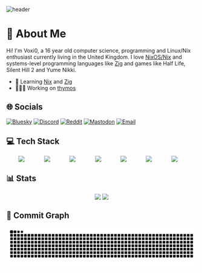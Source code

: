 <!-- Banner -->
![header](https://capsule-render.vercel.app/api?type=waving&theme=radical&height=100&animation=scaleIn&text=🌃Voxi0&fontSize=50)

<!-- Introduction -->
# 💫 About Me
Hi! I'm Voxi0, a 16 year old computer science, programming and Linux/Nix enthusiast currently living in the United Kingdom.
I love [NixOS/Nix](https://nixos.org/) and systems-level programming languages like [Zig](https://ziglang.org) and games like Half Life, Silent Hill 2 and Yume Nikki.

- 🌱 Learning [Nix](https://nixos.org/) and [Zig](https://ziglang.org/)
- 👨🏻‍💻 Working on [thymos](https://github.com/thymea/thymos/)

<!-- Social media links -->
## 🌐 Socials
[![Bluesky](https://img.shields.io/badge/bluesky-0285FF?logo=Bluesky&logoColor=%23FFFFFF)](https://bsky.app/profile/did:plc:4dx2v5iah2bvcwiglnyuvtvc)
[![Discord](https://img.shields.io/badge/Discord-%237289DA.svg?logo=discord&logoColor=white)](https://discord.gg/1016332310741799054)
[![Reddit](https://img.shields.io/badge/Reddit-%23FF4500.svg?logo=Reddit&logoColor=white)](https://reddit.com/user/derpJava) 
[![Mastodon](https://img.shields.io/badge/-MASTODON-%232B90D9?logo=mastodon&logoColor=white)](https://mastodon.social/@voxi0)
[![Email](https://img.shields.io/badge/Email-D14836?logo=gmail&logoColor=white)](mailto:alif200099@gmail.com)

<!-- Tech stuff I usually use -->
## 💻 Tech Stack
<div align="center" style="display: flex; justify-content: space-evenly;">
	<img src="https://cdn.jsdelivr.net/gh/devicons/devicon@latest/icons/linux/linux-original.svg" width=35/>
	<img src="https://cdn.jsdelivr.net/gh/devicons/devicon@latest/icons/nixos/nixos-original.svg" width=35/>
	<img src="https://cdn.jsdelivr.net/gh/devicons/devicon@latest/icons/neovim/neovim-original.svg" width=35/>
	<img src="https://cdn.jsdelivr.net/gh/devicons/devicon@latest/icons/git/git-original.svg" width=35/>
	<img src="https://cdn.jsdelivr.net/gh/devicons/devicon@latest/icons/zig/zig-original.svg" width=35/>
	<img src="https://cdn.jsdelivr.net/gh/devicons/devicon@latest/icons/html5/html5-original.svg" width=35/>
	<img src="https://cdn.jsdelivr.net/gh/devicons/devicon@latest/icons/css3/css3-original.svg" width=35/>
</div>

<!-- Github and Hackatime statistics -->
## 📊 Stats
<div align="center">
    <img align="center" width="412" src="https://github-readme-stats.vercel.app/api?username=voxi0&theme=catppuccin_mocha&rank_icon=default&include_all_commits=false&border_radius=4&hide_border=false"/>
    <img align="center" width="412" src="https://github-readme-stats.hackclub.dev/api/wakatime?username=18728&api_domain=hackatime.hackclub.com&&custom_title=Hackatime+Stats&layout=compact&cache_seconds=0&langs_count=4&theme=catppuccin_mocha"/>
</div>

<!-- Snake eating my contributions :P -->
## 🐍 Commit Graph
![Snake GIF](https://github.com/Voxi0/Voxi0/blob/output/github-snake-dark.svg)
